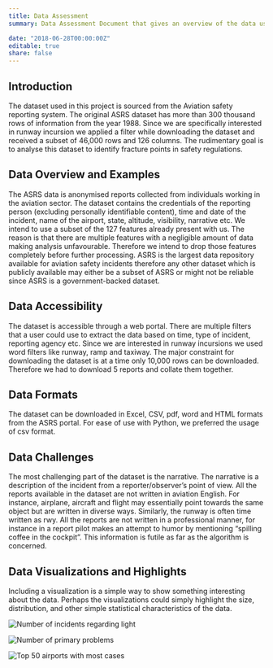 ```yaml
---
title: Data Assessment
summary: Data Assessment Document that gives an overview of the data used for the project.

date: "2018-06-28T00:00:00Z"
editable: true
share: false
---
```


## Introduction

The dataset used in this project is sourced from the Aviation safety reporting system. The original ASRS dataset has more than 300 thousand rows of information from the year 1988. Since we are specifically interested in runway incursion we applied a filter while downloading the dataset and received a subset of 46,000 rows and 126 columns. The rudimentary goal is to analyse this dataset to identify fracture points in safety regulations.

## Data Overview and Examples

The ASRS data is anonymised reports collected from individuals working in the aviation sector. The dataset contains the credentials of the reporting person (excluding personally identifiable content), time and date of the incident, name of the airport, state, altitude, visibility, narrative etc. We intend to use a subset of the 127 features already present with us. The reason is that there are multiple features with a negligible amount of data making analysis unfavourable. Therefore we intend to drop those features completely before further processing. ASRS is the largest data repository available for aviation safety incidents therefore any other dataset which is publicly available may either be a subset of ASRS or might not be reliable since ASRS is a government-backed dataset.

## Data Accessibility

The dataset is accessible through a web portal. There are multiple filters that a user could use to extract the data based on time, type of incident, reporting agency etc. Since we are interested in runway incursions we used word filters like runway, ramp and taxiway. The major constraint for downloading the dataset is at a time only 10,000 rows can be downloaded. Therefore we had to download 5 reports and collate them together.

## Data Formats

The dataset can be downloaded in Excel, CSV, pdf, word and HTML formats from the ASRS portal. For ease of use with Python, we preferred the usage of csv format.

## Data Challenges

The most challenging part of the dataset is the narrative. The narrative is a description of the incident from a reporter/observer’s point of view. All the reports available in the dataset are not written in aviation English. For instance, airplane, aircraft and flight may essentially point towards the same object but are written in diverse ways. Similarly, the runway is often time written as rwy. All the reports are not written in a professional manner, for instance in a report pilot makes an attempt to humor by mentioning “spilling coffee in the cockpit”. This information is futile as far as the algorithm is concerned.

## Data Visualizations and Highlights

Including a visualization is a simple way to show something interesting about the data.  Perhaps the visualizations could simply highlight the size, distribution, and other simple statistical characteristics of the data.

![Number of incidents regarding light](https://imgur.com/YUerqmA)

![Number of primary problems](https://imgur.com/2QSREdQ)

![Top 50 airports with most cases](https://imgur.com/mh9Q15O)